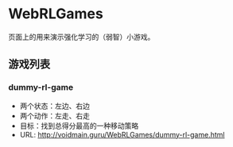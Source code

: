 # WebRLGames
页面上的用来演示强化学习的（弱智）小游戏。

## 游戏列表
### dummy-rl-game
- 两个状态：左边、右边
- 两个动作：左走、右走
- 目标：找到总得分最高的一种移动策略
- URL: http://voidmain.guru/WebRLGames/dummy-rl-game.html

